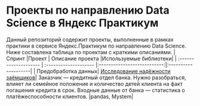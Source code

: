 # Проекты по направлению Data Science в Яндекс Практикум
Данный репозиторий содержит проекты, выполненные в рамках практики в сервисе Яндекс.Практикум по направлению Data Science. Ниже составлена таблица по проектам с краткими описаниями.
| Спринт              |Проект           | Описание проекта                     |Используемые библиотеки|
| :-------------------- | :-------------------- |:---------------------------:|:--------------------|
| Предобработка данных| [Исследование надёжности заёмщиков](https://github.com/dimkasmirnoff/Yandex-Data-Scientist-Projects/tree/main/01.%20bank_statistics)| Заказчик — кредитный отдел банка. Нужно разобраться, влияет ли семейное положение и количество детей клиента на факт погашения кредита в срок. Входные данные от банка — статистика о платёжеспособности клиентов. |pandas, Mystem|

